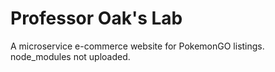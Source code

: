# Professor Oak's Lab

A microservice e-commerce website for PokemonGO listings. node_modules not uploaded.